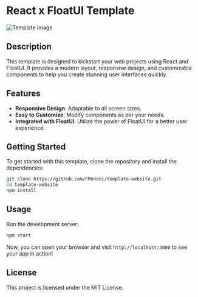 # React x FloatUI Template

![Template Image](https://i.imgur.com/2g9clU2.png)

## Description

This template is designed to kickstart your web projects using React and FloatUI. It provides a modern layout, responsive design, and customizable components to help you create stunning user interfaces quickly.

## Features

- **Responsive Design**: Adaptable to all screen sizes.
- **Easy to Customize**: Modify components as per your needs.
- **Integrated with FloatUI**: Utilize the power of FloatUI for a better user experience.

## Getting Started

To get started with this template, clone the repository and install the dependencies:

```bash
git clone https://github.com/FMenoni/template-website.git
cd template-website
npm install
```

## Usage

Run the development server:

```bash
npm start
```

Now, you can open your browser and visit `http://localhost:3000` to see your app in action!

## License

This project is licensed under the MIT License.
